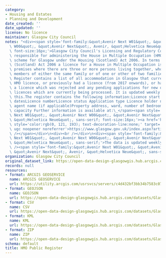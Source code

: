```yaml
---
category:
- Housing and Estates
- Planning and Development
date_created: ''
date_updated: ''
license: No licence
maintainer: Glasgow City Council
notes: "<div><span style='font-family:&quot;Avenir Next W01&quot;, &quot;Avenir Next\
  \ W00&quot;, &quot;Avenir Next&quot;, Avenir, &quot;Helvetica Neue&quot;, sans-serif;\
  \ font-size:16px;'>Glasgow City Council's Licensing and Regulatory Committee is\
  \ responsible for administering the House in Multiple Occupation (HMO) Licensing\
  \ scheme for Glasgow under the Housing (Scotland) Act 2006. In terms of the Housing\
  \ (Scotland) Act 2006 a licence for a House in Multiple Occupation is required for\
  \ premises where there are three or more persons living together, who are not all\
  \ members of either the same family or of one or other of two families.The HMO Public\
  \ Register contains a list of all accommodation in Glasgow that currently have an\
  \ HMO licence, or previously had a licence (from 2017 onwards), or had applied for\
  \ a licence which was rejected and any pending applications for new or existing\
  \ licences which are currently being processed. It is updated weekly to reflect\
  \ this.The register contains the following information:Licence start and expiry\
  \ datesLicence numberLicence status Application type Licence holder name and letting\
  \ agent name (if applicable)Property address, ward, number of bedrooms and occupant\
  \ capacity Further information is available at:\_</span><span style='font-family:&quot;Avenir\
  \ Next W01&quot;, &quot;Avenir Next W00&quot;, &quot;Avenir Next&quot;, Avenir,\
  \ &quot;Helvetica Neue&quot;, sans-serif; font-size:16px;'><a href='https://www.glasgow.gov.uk/index.aspx?articleid=22540'\
  \ style='color:rgb(0, 121, 193); text-decoration-line:none;' target='_blank' rel='nofollow\
  \ ugc noopener noreferrer'>https://www.glasgow.gov.uk/index.aspx?articleid=22540</a><br\
  \ /></span></div>\n<div><br /></div>\n<div><span style='font-family:&quot;Avenir\
  \ Next W01&quot;, &quot;Avenir Next W00&quot;, &quot;Avenir Next&quot;, Avenir,\
  \ &quot;Helvetica Neue&quot;, sans-serif;'>The data is updated weekly.</span><br\
  \ /><span style='font-family:&quot;Avenir Next W01&quot;, &quot;Avenir Next W00&quot;,\
  \ &quot;Avenir Next&quot;, Avenir, &quot;Helvetica Neue&quot;, sans-serif; font-size:16px;'></span></div>"
organization: Glasgow City Council
original_dataset_link: https://open-data-design-glasgowgis.hub.arcgis.com/maps/GlasgowGIS::hmo-public-register
records: null
resources:
- format: ARCGIS GEOSERVICE
  name: ARCGIS GEOSERVICE
  url: https://utility.arcgis.com/usrsvcs/servers/c4d432bf3bb34b7583c07527c770a373/rest/services/OPEN_DATA/HMO_Public_Register/MapServer/0
- format: GEOJSON
  name: GEOJSON
  url: https://open-data-design-glasgowgis.hub.arcgis.com/datasets/GlasgowGIS::hmo-public-register.geojson?outSR=%7B%22latestWkid%22%3A27700%2C%22wkid%22%3A27700%7D
- format: CSV
  name: CSV
  url: https://open-data-design-glasgowgis.hub.arcgis.com/datasets/GlasgowGIS::hmo-public-register.csv?outSR=%7B%22latestWkid%22%3A27700%2C%22wkid%22%3A27700%7D
- format: KML
  name: KML
  url: https://open-data-design-glasgowgis.hub.arcgis.com/datasets/GlasgowGIS::hmo-public-register.kml?outSR=%7B%22latestWkid%22%3A27700%2C%22wkid%22%3A27700%7D
- format: ZIP
  name: ZIP
  url: https://open-data-design-glasgowgis.hub.arcgis.com/datasets/GlasgowGIS::hmo-public-register.zip?outSR=%7B%22latestWkid%22%3A27700%2C%22wkid%22%3A27700%7D
schema: default
title: HMO Public Register
---
```

